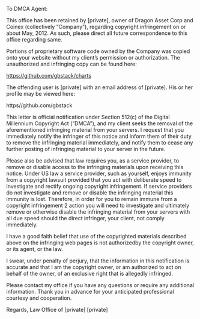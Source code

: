 To DMCA Agent:

This office has been retained by [private], owner of Dragon Asset Corp and Coinex (collectively “Company”), regarding copyright infringement on or about May, 2012. As such, please direct all future correspondence to this office regarding same.

Portions of proprietary software code owned by the Company was copied onto your website without my client’s permission or authorization. The unauthorized and infringing copy can be found here:

https://github.com/gbstack/charts

The offending user is [private] with an email address of [private]. His or her profile may be viewed here: 

https//github.com/gbstack

This letter is official notification under Section 512(c) of the Digital Millennium Copyright Act (”DMCA”), and my client seeks the removal of the aforementioned infringing material from your servers. I request that you immediately notify the infringer of this notice and inform them of their duty to remove the infringing material immediately, and notify them to cease any further posting of infringing material to your server in the future.

Please also be advised that law requires you, as a service provider, to remove or disable access to the infringing materials upon receiving this notice. Under US law a service provider, such as yourself, enjoys immunity from a copyright lawsuit provided that you act with deliberate speed to investigate and rectify ongoing copyright infringement. If service providers do not investigate and remove or disable the infringing material this immunity is lost. Therefore, in order for you to remain immune from a copyright infringement 2 action you will need to investigate and ultimately remove or otherwise disable the infringing material from your servers with all due speed should the direct infringer, your client, not comply immediately.

I have a good faith belief that use of the copyrighted materials described above on the infringing web pages is 
not authorizedby the copyright owner, or its agent, or the law.

I swear, under penalty of perjury, that the information in this notification is accurate and that I am the copyright owner, or am authorized to act on behalf of the owner, of an exclusive right that is allegedly infringed.

Please contact my office if you have any questions or require any additional information. Thank you in advance for your anticipated professional courtesy and cooperation.

Regards,
Law Office of [private]
[private]